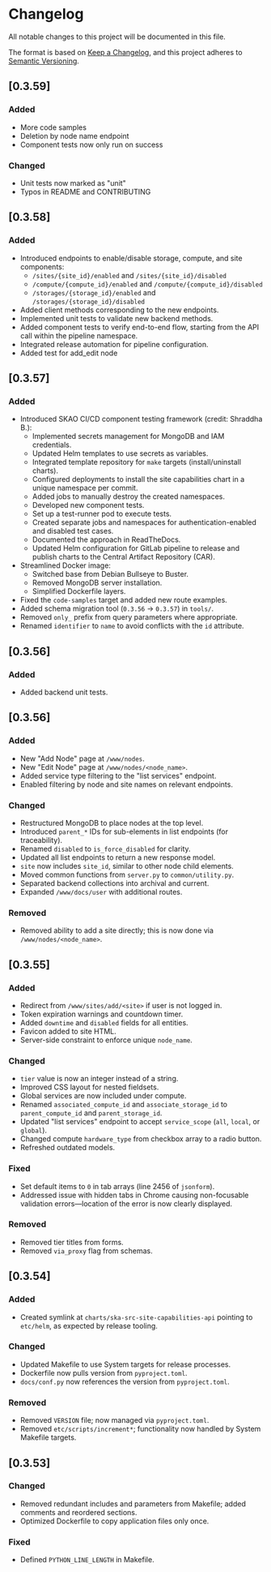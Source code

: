 # Changelog

All notable changes to this project will be documented in this file.

The format is based on [Keep a Changelog](https://keepachangelog.com/en/1.1.0/),
and this project adheres to [Semantic Versioning](https://semver.org/spec/v2.0.0.html).

## [0.3.59]

### Added

- More code samples
- Deletion by node name endpoint
- Component tests now only run on success

### Changed

- Unit tests now marked as "unit"
- Typos in README and CONTRIBUTING

## [0.3.58]

### Added

- Introduced endpoints to enable/disable storage, compute, and site components:
  - `/sites/{site_id}/enabled` and `/sites/{site_id}/disabled`
  - `/compute/{compute_id}/enabled` and `/compute/{compute_id}/disabled`
  - `/storages/{storage_id}/enabled` and `/storages/{storage_id}/disabled`
- Added client methods corresponding to the new endpoints.
- Implemented unit tests to validate new backend methods.
- Added component tests to verify end-to-end flow, starting from the API call within the pipeline namespace.
- Integrated release automation for pipeline configuration.
- Added test for add_edit node

## [0.3.57]

### Added

- Introduced SKAO CI/CD component testing framework (credit: Shraddha B.):
  - Implemented secrets management for MongoDB and IAM credentials.
  - Updated Helm templates to use secrets as variables.
  - Integrated template repository for `make` targets (install/uninstall charts).
  - Configured deployments to install the site capabilities chart in a unique namespace per commit.
  - Added jobs to manually destroy the created namespaces.
  - Developed new component tests.
  - Set up a test-runner pod to execute tests.
  - Created separate jobs and namespaces for authentication-enabled and disabled test cases.
  - Documented the approach in ReadTheDocs.
  - Updated Helm configuration for GitLab pipeline to release and publish charts to the Central Artifact Repository (CAR).
- Streamlined Docker image:
  - Switched base from Debian Bullseye to Buster.
  - Removed MongoDB server installation.
  - Simplified Dockerfile layers.
- Fixed the `code-samples` target and added new route examples.
- Added schema migration tool (`0.3.56` → `0.3.57`) in `tools/`.
- Removed `only_` prefix from query parameters where appropriate.
- Renamed `identifier` to `name` to avoid conflicts with the `id` attribute.

## [0.3.56]

### Added

- Added backend unit tests.

## [0.3.56]

### Added

- New "Add Node" page at `/www/nodes`.
- New "Edit Node" page at `/www/nodes/<node_name>`.
- Added service type filtering to the "list services" endpoint.
- Enabled filtering by node and site names on relevant endpoints.

### Changed

- Restructured MongoDB to place nodes at the top level.
- Introduced `parent_*` IDs for sub-elements in list endpoints (for traceability).
- Renamed `disabled` to `is_force_disabled` for clarity.
- Updated all list endpoints to return a new response model.
- `site` now includes `site_id`, similar to other node child elements.
- Moved common functions from `server.py` to `common/utility.py`.
- Separated backend collections into archival and current.
- Expanded `/www/docs/user` with additional routes.

### Removed

- Removed ability to add a site directly; this is now done via `/www/nodes/<node_name>`.

## [0.3.55]

### Added

- Redirect from `/www/sites/add/<site>` if user is not logged in.
- Token expiration warnings and countdown timer.
- Added `downtime` and `disabled` fields for all entities.
- Favicon added to site HTML.
- Server-side constraint to enforce unique `node_name`.

### Changed

- `tier` value is now an integer instead of a string.
- Improved CSS layout for nested fieldsets.
- Global services are now included under compute.
- Renamed `associated_compute_id` and `associate_storage_id` to `parent_compute_id` and `parent_storage_id`.
- Updated "list services" endpoint to accept `service_scope` (`all`, `local`, or `global`).
- Changed compute `hardware_type` from checkbox array to a radio button.
- Refreshed outdated models.

### Fixed

- Set default items to `0` in tab arrays (line 2456 of `jsonform`).
- Addressed issue with hidden tabs in Chrome causing non-focusable validation errors—location of the error is now clearly displayed.

### Removed

- Removed tier titles from forms.
- Removed `via_proxy` flag from schemas.

## [0.3.54]

### Added

- Created symlink at `charts/ska-src-site-capabilities-api` pointing to `etc/helm`, as expected by release tooling.

### Changed

- Updated Makefile to use System targets for release processes.
- Dockerfile now pulls version from `pyproject.toml`.
- `docs/conf.py` now references the version from `pyproject.toml`.

### Removed

- Removed `VERSION` file; now managed via `pyproject.toml`.
- Removed `etc/scripts/increment*`; functionality now handled by System Makefile targets.

## [0.3.53]

### Changed

- Removed redundant includes and parameters from Makefile; added comments and reordered sections.
- Optimized Dockerfile to copy application files only once.

### Fixed

- Defined `PYTHON_LINE_LENGTH` in Makefile.




